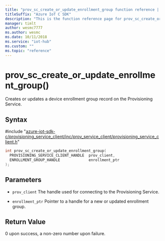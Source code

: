 ```yaml
---                             
title: "prov_sc_create_or_update_enrollment_group function reference | Microsoft Docs" 
titleSuffix: "Azure IoT C SDK"            
description: "This is the function reference page for prov_sc_create_or_update_enrollment_group() in the Azure IoT C SDK. This SDK is used with Azure IoT Hub and Azure IoT Hub Device Provisioning Service"            
manager: timlt                 
author: wesmc7777              
ms.author: wesmc               
ms.date: 10/11/2018                    
ms.service: "iot-hub"             
ms.custom: ""                
ms.topic: "reference"        
---                            
```


# prov_sc_create_or_update_enrollment_group()

Creates or updates a device enrollment group record on the Provisioning Service.

## Syntax

\#include "[azure-iot-sdk-c/provisioning_service_client/inc/prov_service_client/provisioning_service_client.h](../provisioning-service-client-h.md)"  
```C
int prov_sc_create_or_update_enrollment_group(
  PROVISIONING_SERVICE_CLIENT_HANDLE  prov_client,
  ENROLLMENT_GROUP_HANDLE             enrollment_ptr
);
```

## Parameters
* `prov_client` The handle used for connecting to the Provisioning Service. 

* `enrollment_ptr` Pointer to a handle for a new or updated enrollment group.

## Return Value
0 upon success, a non-zero number upon failure.

